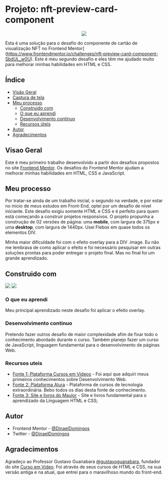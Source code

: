 # Projeto: nft-preview-card-component

<p align="center">
<img loading="lazy" src="http://img.shields.io/static/v1?label=STATUS&message=EM%20FINALIZADO&color=GREEN&style=for-the-badge"/>
</p>

 Esta é uma solução para o desafio do componente de cartão de visualização NFT no Frontend Mentor](https://www.frontendmentor.io/challenges/nft-preview-card-component-SbdUL_w0U).  Este é meu segundo desafio e eles têm me ajudado muito para melhorar minhas habilidades em HTML e CSS.

 ## Índice

- [Visão Geral](#visao-geral)
- [Captura de tela](#captura-de-tela)
- [Meu processo](#meu-processo)
  - [Construido com](#construido-com)
  - [O que eu aprendi](#o-que-eu-aprendi)
  - [Desenvolvimento contínuo](#desenvolvimento-continuo)
  - [Recursos úteis](#recursos-uteis)
- [Autor](#autor)
- [Agradecimentos](#agradecimentos)

## Visao Geral

Este é meu primeiro trabalho desenvolvido a partir dos desafios propostos no site [Frontend Mentor](https://www.frontendmentor.io/home). Os desafios do Frontend Mentor ajudam a melhorar minhas habilidades em HTML, CSS e JavaScript. 

## Meu processo

Por tratar-se ainda de um trabalho inicial, o segundo na verdade, e por estar no inicio de meus estudos em Front-End, optei por um desafio de nível iniciante. Este desafio exigiu somente HTML e CSS e é perfeito para quem está começando a construir projetos responsivos. O projeto propunha a construção de 02 versões de página: uma **mobile**, com largura de 375px e uma **desktop**, com largura de 1440px. Usei Flebox em quase todos os elementos DIV.

Minha maior dificuldade foi com o efeito overlay para a DIV .image. Eu não me lembrava de como aplicar o efeito e foi necessário pesquisar em outras soluções prontas para poder entregar o projeto final. Mas no final foi um grande aprendizado.

## Construido com

<img loading="lazy" src="https://img.shields.io/badge/FERRAMENTAS-HTMl5_e_CSS3-yellow">
<img loading="lazy" src="https://img.shields.io/badge/WORKFLOW-Mobile_First-blue">

### O que eu aprendi

Meu principal aprendizado neste desafio foi aplicar o efeito overlay.

### Desenvolvimento continuo

Pretendo fazer outros desafio de maior complexidade afim de fixar todo o conhecimento abordado durante o curso. Também planejo fazer um curso de JavaScript, linguagem fundamental para o desenvolvimento de páginas Web.

### Recursos uteis

- [Fonte 1: Plataforma Cursos em Videos](https://www.cursoemvideo.com) - Foi aqui que adquiri meus primeiros conhecimentos sobre Desenvolvimento Web.
- [Fonte 2: Plataforma Alura](https://www.alura.com.br) - Plataforma de cursos de tecnologia extraordinária. Bebo todos os dias desta fonte de conhecimento.
- [Fonte 3: Site e livros do Maujor](https://maujor.com/) - Site e livros fundamental para o aprendizado da Linguagem HTML e CSS;

## Autor

- Frontend Mentor - [@DinaelDomingos](https://www.frontendmentor.io/profile/DinaelDomigos)
- Twitter - [@DinaelDomingos](https://www.twitter.com/DinaelDomingos)

## Agradecimentos

Agradeço ao Professor Gustavo Guanabara [@gustavoguanabara](https:/instagram.com/gustavoguanabara), fundador do site [Curso em Video](https://www.cursoemvideo.com). Foi através de seus cursos de HTML e CSS, na sua versão antiga e na atual, que entrei para o maravilhoso mundo do front-end.
